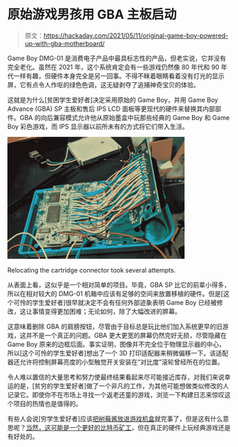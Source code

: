 # 原始游戏男孩用 GBA 主板启动

> 原文：<https://hackaday.com/2021/05/11/original-game-boy-powered-up-with-gba-motherboard/>

Game Boy DMG-01 是消费电子产品中最具标志性的产品，但老实说，它并没有完全老化。虽然在 2021 年，这个系统肯定会有一些游戏仍然像 80 年代和 90 年代一样有趣，但硬件本身完全是另一回事。不得不眯着眼睛看着没有灯光的显示屏，它有点令人作呕的绿色色调，这无疑剥夺了追捕神奇宝贝的体验。

这就是为什么[贫困学生爱好者]决定采用原始的 Game Boy，并用 Game Boy Advance (GBA) SP 主板和售后 IPS LCD 面板等更现代的硬件来替换其内部部件。GBA 的向后兼容模式允许他从原始墨盒中玩那些经典的 Game Boy 和 Game Boy 彩色游戏，而 IPS 显示器以前所未有的方式将它们带入生活。

[![](img/c14a803cf72e279694b70a9f36a25962.png)](https://hackaday.com/wp-content/uploads/2021/05/dmgsp_detail.jpg)

Relocating the cartridge connector took several attempts.

从表面上看，这似乎是一个相对简单的项目。毕竟，GBA SP 比它的前辈小得多，所以在相对较大的 DMG-01 机箱中应该有足够的空间来放置移植的硬件。但是[这个可怜的学生爱好者]很早就决定不会有任何外部迹象表明 Game Boy 已经被修改，这让事情变得更加困难；无论如何，除了大幅改进的屏幕。

这意味着删除 GBA 的肩膀按钮，尽管由于目标总是玩比他们加入系统更早的旧游戏，这并不是一个真正的问题。GBA 更大更宽的屏幕仍然完好无损，尽管隐藏在 Game Boy 原来的边框后面。事实证明，图像并不完全位于物理显示器的中心，所以[这个可怜的学生爱好者]想出了一个 3D 打印适配器来稍微偏移一下。该适配器还允许将控制屏幕亮度的小型触觉开关安装在“对比度”滚轮曾经所在的位置。

令人难以置信的大量思考和努力使最终结果看起来尽可能接近库存，对我们来说幸运的是，[贫穷的学生爱好者]做了一个非凡的工作，为其他可能想做类似修改的人记录它。即使你不在市场上寻找一个返老还童的游戏，浏览一下构建日志来惊叹这个项目的热情也是值得的。

有些人会说[穷学生爱好者]应该[把树莓酱放进游戏机盒](https://hackaday.com/2017/06/02/game-boy-mod-uses-raspberry-pi-compute-module-3/)就完事了，但是这有什么意思呢？[当然，这可能是一个更好的比特币矿工](https://hackaday.com/2021/04/01/mining-bitcoin-on-the-nintendo-game-boy/)，但在真正的硬件上玩经典游戏还是有好处的。